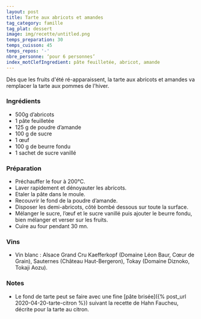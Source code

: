 ```yaml
---
layout: post
title: Tarte aux abricots et amandes
tag_category: famille
tag_plat: dessert
image: img/recette/untitled.png
temps_preparation: 30
temps_cuisson: 45
temps_repos: '-'
nbre_personne: ‘pour 6 personnes’
index_motClefIngredient: pâte feuilletée, abricot, amande
---
```

Dès que les fruits d'été ré-apparaissent, la tarte aux abricots et amandes va remplacer la tarte aux pommes de l'hiver.

### Ingrédients
* 500g d’abricots
* 1 pâte feuilletée
* 125 g de poudre d’amande
* 100 g de sucre
* 1 œuf
* 100 g de beurre fondu
* 1 sachet de sucre vanillé

### Préparation
* Préchauffer le four à 200°C.
* Laver rapidement et dénoyauter les abricots.
* Etaler la pâte dans le moule.
* Recouvrir le fond de la poudre d’amande.
* Disposer les demi-abricots, côté bombé dessous sur toute la surface.
* Mélanger le sucre, l’œuf et le sucre vanillé puis ajouter le beurre fondu, bien mélanger et verser sur les fruits.
* Cuire au four pendant 30 mn.

### Vins
* Vin blanc : Alsace Grand Cru Kaefferkopf (Domaine Léon Baur, Cœur de Grain), Sauternes (Château Haut-Bergeron), Tokay (Domaine Diznoko, Tokaji Aozu).

### Notes
* Le fond de tarte peut se faire avec une fine [pâte brisée]({% post_url 2020-04-20-tarte-citron %}) suivant la recette de Hahn Faucheu, décrite pour la tarte au citron.
